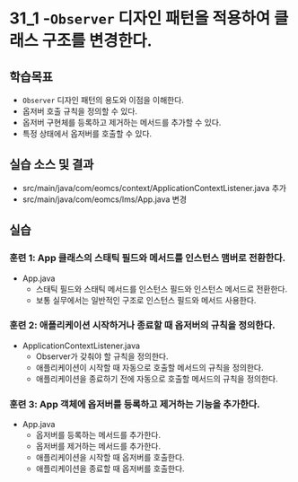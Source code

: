 # 31_1 -`Observer` 디자인 패턴을 적용하여 클래스 구조를 변경한다.

## 학습목표

- `Observer` 디자인 패턴의 용도와 이점을 이해한다.
- 옵저버 호출 규칙을 정의할 수 있다.
- 옵저버 구현체를 등록하고 제거하는 메서드를 추가할 수 있다.
- 특정 상태에서 옵저버를 호출할 수 있다.

## 실습 소스 및 결과

- src/main/java/com/eomcs/context/ApplicationContextListener.java 추가
- src/main/java/com/eomcs/lms/App.java 변경

## 실습

### 훈련 1: App 클래스의 스태틱 필드와 메서드를 인스턴스 맴버로 전환한다.

- App.java
  - 스태틱 필드와 스태틱 메서드를 인스턴스 필드와 인스턴스 메서드로 전환한다.
  - 보통 실무에서는 일반적인 구조로 인스턴스 필드와 메서드 사용한다.

### 훈련 2: 애플리케이션 시작하거나 종료할 때 옵저버의 규칙을 정의한다.

- ApplicationContextListener.java 
  - Observer가 갖춰야 할 규칙을 정의한다.
  - 애플리케이션이 시작할 때 자동으로 호출할 메서드의 규칙을 정의한다.
  - 애플리케이션을 종료하기 전에 자동으로 호출할 메서드의 규칙을 정의한다.

### 훈련 3: App 객체에 옵저버를 등록하고 제거하는 기능을 추가한다.

- App.java 
  - 옵저버를 등록하는 메서드를 추가한다.
  - 옵저버를 제거하는 메서드를 추가한다.
  - 애플리케이션을 시작할 때 옵저버를 호출한다.
  - 애플리케이션을 종료할 때 옵저버를 호출한다.
  

